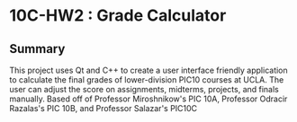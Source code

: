 # 10C-HW2 : Grade Calculator

## Summary
This project uses Qt and C++ to create a user interface friendly application to calculate the final grades of lower-division PIC10 courses at UCLA.
The user can adjust the score on assignments, midterms, projects, and finals manually. 
Based off of Professor Miroshnikow's PIC 10A, Professor Odracir Razalas's PIC 10B, and Professor Salazar's PIC10C
